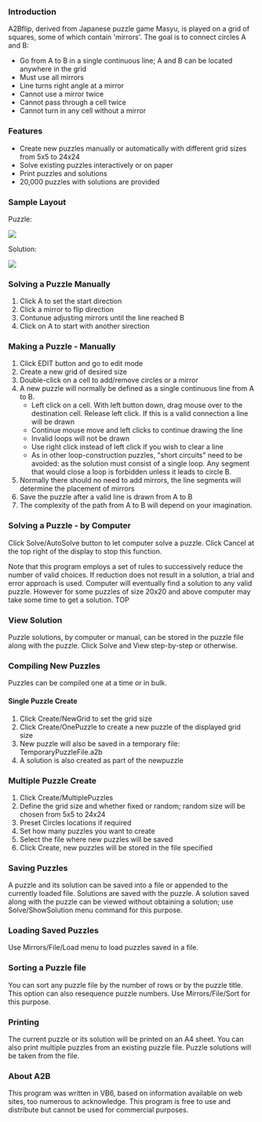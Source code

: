 ### Introduction

A2Bflip, derived from Japanese puzzle game Masyu, is played on a grid of
squares, some of which contain 'mirrors'. The goal is to connect circles A and
B:

-   Go from A to B in a single continuous line; A and B can be located anywhere
    in the grid
-   Must use all mirrors
-   Line turns right angle at a mirror
-   Cannot use a mirror twice
-   Cannot pass through a cell twice
-   Cannot turn in any cell without a mirror

### Features

-   Create new puzzles manually or automatically with different grid sizes from
    5x5 to 24x24
-   Solve existing puzzles interactively or on paper
-   Print puzzles and solutions
-   20,000 puzzles with solutions are provided

### Sample Layout

Puzzle:

![](../img/a2bflip_puzzle1.gif)

Solution:

![](../img/a2bflip_solution1.gif)

### Solving a Puzzle Manually

1.  Click A to set the start direction
2.  Click a mirror to flip direction
3.  Contunue adjusting mirrors until the line reached B
4.  Click on A to start with another sirection

### Making a Puzzle - Manually

1.  Click EDIT button and go to edit mode
2.  Create a new grid of desired size
3.  Double-click on a cell to add/remove circles or a mirror
4.  A new puzzle will normally be defined as a single continuous line from A to
    B.
    -   Left click on a cell. With left button down, drag mouse over to the
        destination cell. Release left click. If this is a valid connection a
        line will be drawn
    -   Continue mouse move and left clicks to continue drawing the line
    -   Invalid loops will not be drawn
    -   Use right click instead of left click if you wish to clear a line
    -   As in other loop-construction puzzles, "short circuits" need to be
        avoided: as the solution must consist of a single loop. Any segment that
        would close a loop is forbidden unless it leads to circle B.
5.  Normally there should no need to add mirrors, the line segments will
    determine the placement of mirrors
6.  Save the puzzle after a valid line is drawn from A to B
7.  The complexity of the path from A to B will depend on your imagination.

### Solving a Puzzle - by Computer

Click Solve/AutoSolve button to let computer solve a puzzle. Click Cancel at the
top right of the display to stop this function.

Note that this program employs a set of rules to successively reduce the number
of valid choices. If reduction does not result in a solution, a trial and error
approach is used. Computer will eventually find a solution to any valid puzzle.
However for some puzzles of size 20x20 and above computer may take some time to
get a solution. TOP

### View Solution

Puzzle solutions, by computer or manual, can be stored in the puzzle file along
with the puzzle. Click Solve and View step-by-step or otherwise.

### Compiling New Puzzles

Puzzles can be compiled one at a time or in bulk.

#### Single Puzzle Create

1.  Click Create/NewGrid to set the grid size
2.  Click Create/OnePuzzle to create a new puzzle of the displayed grid size
3.  New puzzle will also be saved in a temporary file: TemporaryPuzzleFile.a2b
4.  A solution is also created as part of the newpuzzle

### Multiple Puzzle Create

1.  Click Create/MultiplePuzzles
2.  Define the grid size and whether fixed or random; random size will be chosen
    from 5x5 to 24x24
3.  Preset Circles locations if required
4.  Set how many puzzles you want to create
5.  Select the file where new puzzles will be saved
6.  Click Create, new puzzles will be stored in the file specified

### Saving Puzzles

A puzzle and its solution can be saved into a file or appended to the currently
loaded file. Solutions are saved with the puzzle. A solution saved along with
the puzzle can be viewed without obtaining a solution; use Solve/ShowSolution
menu command for this purpose.

### Loading Saved Puzzles

Use Mirrors/File/Load menu to load puzzles saved in a file.

### Sorting a Puzzle file

You can sort any puzzle file by the number of rows or by the puzzle title. This
option can also resequence puzzle numbers. Use Mirrors/File/Sort for this
purpose.

### Printing

The current puzzle or its solution will be printed on an A4 sheet. You can also
print multiple puzzles from an existing puzzle file. Puzzle solutions will be
taken from the file.

### About A2B

This program was written in VB6, based on information available on web sites,
too numerous to acknowledge. This program is free to use and distribute but
cannot be used for commercial purposes.
